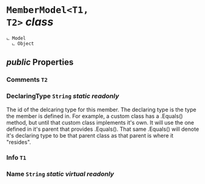 # <code><span title="">MemberModel</span><<span title="undefined">T1</span>, <span title="undefined">T2</span>></code> *class*

```
ட Model
  ட Object
```



## *public* Properties

### Comments <code><span title="">T2</span></code>



### DeclaringType <code><span title="Represents text as a sequence of UTF-16 code units.">String</span></code> *static* *readonly*

The id of the delcaring type for this member. The declaring type is 
the type the member is defined in. For example, a custom class has a .Equals()
method, but until that custom class implements it's own. It will use the one defined
in it's parent that provides .Equals(). That same .Equals() will denote it's declaring type to
be that parent class as that parent is where it "resides".

### Info <code><span title="">T1</span></code>



### Name <code><span title="Represents text as a sequence of UTF-16 code units.">String</span></code> *static* *virtual* *readonly*



